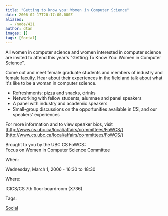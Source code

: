 ```yaml
---
title: "Getting to know you: Women in Computer Science"
date: 2006-02-17T20:17:00.000Z
aliases:
  - /node/421
author: dtan
images: []
tags: [Social]
---
```


All women in computer science and women interested in computer science are invited to attend this year's "Getting To Know You: Women in Computer Science".

Come out and meet female graduate students and members of industry and female faculty. Hear about their experiences in the field and talk about what it's like to be a woman in computer science.

*   Refreshments: pizza and snacks, drinks
*   Networking with fellow students, alumnae and panel speakers
*   A panel with industry and academic speakers
*   Small-group discussions on the opportunities available in CS, and our  
    speakers' experiences

For more information and to view speaker bios, visit  
[http://www.cs.ubc.ca/local/affairs/committees/FoWCS/](http://www.cs.ubc.ca/local/affairs/committees/FoWCS/)

Brought to you by the UBC CS FoWCS:  
Focus on Women in Computer Science Committee

When: 

Wednesday, March 1, 2006 - 16:30 to 18:30

Where: 

ICICS/CS 7th floor boardroom (X736)

Tags: 

[Social](/social)

